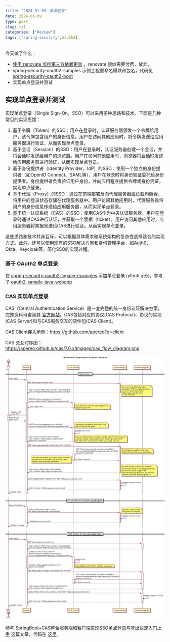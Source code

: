 ```yaml
---
title: "2024-01-09｜单点登录"
date: 2024-01-09
type: post
slug: til
categories: ["Review"]
tags: ["spring-security",oauth2]
---
```


今天做了什么：

- [使用 renovate 监控第三方依赖更新](https://zexo.dev/posts/2020/03/01/keep-your-repo-dependencies-up-to-date-with-renovate/) ，renovate 貌似需要付费，放弃。
- spring-security-oauth2-samples 示例工程重命名模块和包名，代码见 [spring-security-oauth2-boot](https://github.com/chensoul/spring-security-oauth2-boot) 
- 实现单点登录并测试



## 实现单点登录并测试

实现单点登录（Single Sign-On，SSO）可以采用多种思路和技术。下面是几种常见的实现思路：

1. 基于令牌（Token）的SSO：用户在登录时，认证服务器颁发一个令牌给用户，该令牌包含用户的身份信息。用户在访问其他应用时，将令牌发送给应用服务器进行验证，从而实现单点登录。
2. 基于会话（Session）的SSO：用户在登录时，认证服务器创建一个会话，并将会话ID发送给用户的浏览器。用户在访问其他应用时，浏览器将会话ID发送给应用服务器进行验证，从而实现单点登录。
3. 基于身份提供者（Identity Provider，IdP）的SSO：使用一个独立的身份提供者（如OpenID Connect、SAML等），用户在登录时将身份验证委托给身份提供者。身份提供者负责验证用户身份，并向应用程序提供令牌或身份凭证，实现单点登录。
4. 基于代理（Proxy）的SSO：通过在前端部署反向代理服务器或负载均衡器，将用户的登录状态存储在代理服务器中。用户访问其他应用时，代理服务器将用户的身份信息传递给应用服务器，从而实现单点登录。
5. 基于统一认证系统（CAS）的SSO：使用CAS作为中央认证服务器，用户在登录时通过CAS进行认证，并获取一个票据（ticket）。用户访问其他应用时，应用服务器将票据发送给CAS进行验证，从而实现单点登录。

这些思路和技术并非互斥，可以根据具体需求和系统架构的复杂性选择适合的实现方式。此外，还可以使用现有的SSO解决方案和身份管理平台，如Auth0、Okta、Keycloak等，简化SSO的实现过程。



### 基于 OAuth2 单点登录

在 [spring-security-oauth2-legacy-examples](https://github.com/chensoul/spring-security-oauth2-legacy-examples) 添加单点登录 github 示例。参考了 [oauth2-sample-java-webapp](https://github.com/apereo/oauth2-sample-java-webapp)



### CAS 实现单点登录

CAS（Central Authentication Service）是一套完整的统一身份认证解决方案，完整资料可查阅其 [官方网站](https://www.apereo.org/projects/cas)。CAS包括对应的协议(CAS Protocol)、协议的实现(CAS Server)和与CAS服务交互的软件包(CAS Client)。

CAS Client接入示例：https://github.com/apereo?q=client



CAS 交互时序图：https://apereo.github.io/cas/7.0.x/images/cas_flow_diagram.png

![img](/images/cas_flow_diagram.webp)

参考 [SpringBoot+CAS整合服务端和客户端实现SSO单点登录与登出快速入门上手](https://blog.csdn.net/dgfdhgghd/article/details/129321234) 这篇文章，代码在 [这里](https://github.com/chensoul/cas-examples)。
